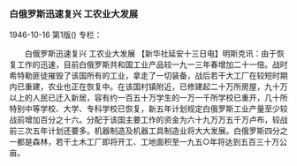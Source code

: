 ### 白俄罗斯迅速复兴  工农业大发展

1946-10-16
第1版()
专栏：

　　白俄罗斯迅速复兴
    工农业大发展
    【新华社延安十三日电】明斯克讯：由于恢复工作的迅速，目前白俄罗斯共和国工业产品较一九一三年春增加二十一倍。战时希特勒匪徒摧毁了该国所有的工业，拿走了一切装备，战后若干大工厂在较短时期内已重建，农业也正在恢复中。在该国村镇附近，已修建起二十万所房屋，九十万以上的人民已迁入新居，容有约一百五十万学生的一万一千所学校已重开，几十所特别中等学校、大学、专科学校已恢复，新五年计划规定白俄罗斯工业产量至少较战前增加百分之十六。分配于该国主要工作的资金为六十九万万五千万卢布，较战前三次五年计划还要多。机器制造及机器工具制造业将大大发展。白俄罗斯四分之一都是森林，若干土木工厂即将开工、工地面积至一九五○年将达到五百三十万公亩。
